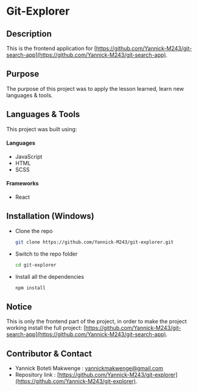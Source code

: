 # Git-Explorer

## Description
This is the frontend application for [https://github.com/Yannick-M243/git-search-app](https://github.com/Yannick-M243/git-search-app).

## Purpose
The purpose of this project was to apply the lesson learned, learn new languages & tools.

## Languages & Tools
This project was built using:

#### Languages 
 - JavaScript
 - HTML
 - SCSS

#### Frameworks
- React

## Installation (Windows)

-   Clone the repo
    ```sh
    git clone https://github.com/Yannick-M243/git-explorer.git
    ```
-   Switch to the repo folder
    ```sh
    cd git-explorer
    ```
-   Install all the dependencies
    ```sh
    npm install
    ```
## Notice
This is only the frontend part of the project, in order to make the project working install the full project: [https://github.com/Yannick-M243/git-search-app](https://github.com/Yannick-M243/git-search-app).

## Contributor & Contact

- Yannick Boteti Makwenge : yannickmakwenge@gmail.com
- Repository link : [https://github.com/Yannick-M243/git-explorer](https://github.com/Yannick-M243/git-explorer).
